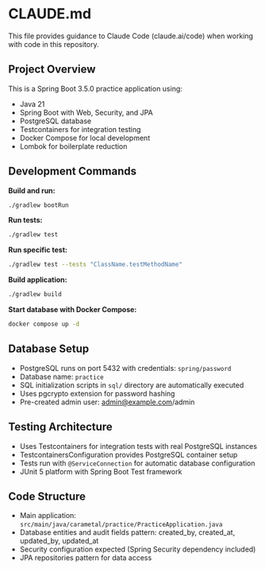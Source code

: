 # CLAUDE.md

This file provides guidance to Claude Code (claude.ai/code) when working with code in this repository.

## Project Overview

This is a Spring Boot 3.5.0 practice application using:
- Java 21
- Spring Boot with Web, Security, and JPA
- PostgreSQL database
- Testcontainers for integration testing
- Docker Compose for local development
- Lombok for boilerplate reduction

## Development Commands

**Build and run:**
```bash
./gradlew bootRun
```

**Run tests:**
```bash
./gradlew test
```

**Run specific test:**
```bash
./gradlew test --tests "ClassName.testMethodName"
```

**Build application:**
```bash
./gradlew build
```

**Start database with Docker Compose:**
```bash
docker compose up -d
```

## Database Setup

- PostgreSQL runs on port 5432 with credentials: `spring/password`
- Database name: `practice`
- SQL initialization scripts in `sql/` directory are automatically executed
- Uses pgcrypto extension for password hashing
- Pre-created admin user: admin@example.com/admin

## Testing Architecture

- Uses Testcontainers for integration tests with real PostgreSQL instances
- TestcontainersConfiguration provides PostgreSQL container setup
- Tests run with `@ServiceConnection` for automatic database configuration
- JUnit 5 platform with Spring Boot Test framework

## Code Structure

- Main application: `src/main/java/carametal/practice/PracticeApplication.java`
- Database entities and audit fields pattern: created_by, created_at, updated_by, updated_at
- Security configuration expected (Spring Security dependency included)
- JPA repositories pattern for data access